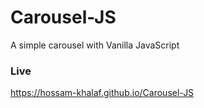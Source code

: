 # Carousel-JS
  A simple carousel with Vanilla JavaScript
### Live
   https://hossam-khalaf.github.io/Carousel-JS
